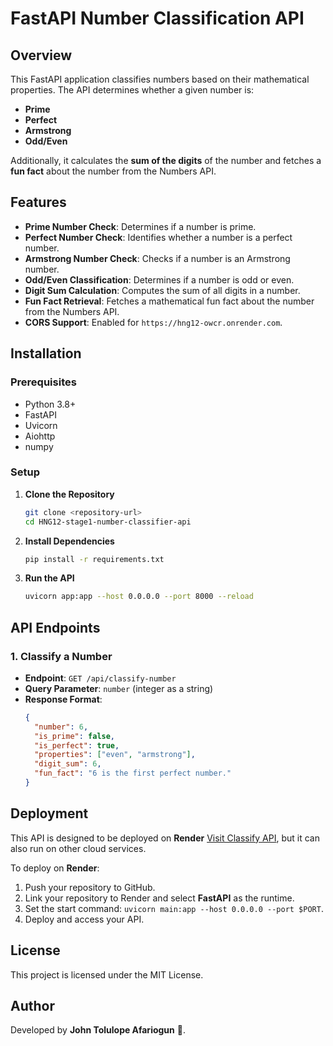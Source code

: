 # FastAPI Number Classification API

## Overview
This FastAPI application classifies numbers based on their mathematical properties. The API determines whether a given number is:
- **Prime**
- **Perfect**
- **Armstrong**
- **Odd/Even**

Additionally, it calculates the **sum of the digits** of the number and fetches a **fun fact** about the number from the Numbers API.

## Features
- **Prime Number Check**: Determines if a number is prime.
- **Perfect Number Check**: Identifies whether a number is a perfect number.
- **Armstrong Number Check**: Checks if a number is an Armstrong number.
- **Odd/Even Classification**: Determines if a number is odd or even.
- **Digit Sum Calculation**: Computes the sum of all digits in a number.
- **Fun Fact Retrieval**: Fetches a mathematical fun fact about the number from the Numbers API.
- **CORS Support**: Enabled for `https://hng12-owcr.onrender.com`.

## Installation
### Prerequisites
- Python 3.8+
- FastAPI
- Uvicorn
- Aiohttp
- numpy

### Setup
1. **Clone the Repository**
   ```sh
   git clone <repository-url>
   cd HNG12-stage1-number-classifier-api
   ```

2. **Install Dependencies**
   ```sh
   pip install -r requirements.txt
   ```

3. **Run the API**
   ```sh
   uvicorn app:app --host 0.0.0.0 --port 8000 --reload
   ```

## API Endpoints
### 1. Classify a Number
- **Endpoint**: `GET /api/classify-number`
- **Query Parameter**: `number` (integer as a string)
- **Response Format**:
  ```json
  {
    "number": 6,
    "is_prime": false,
    "is_perfect": true,
    "properties": ["even", "armstrong"],
    "digit_sum": 6,
    "fun_fact": "6 is the first perfect number."
  }
  ```

## Deployment
This API is designed to be deployed on **Render** [Visit Classify API](https://hng12-owcr.onrender.com/api/classify-number?number=371), but it can also run on other cloud services.

To deploy on **Render**:
1. Push your repository to GitHub.
2. Link your repository to Render and select **FastAPI** as the runtime.
3. Set the start command: `uvicorn main:app --host 0.0.0.0 --port $PORT`.
4. Deploy and access your API.

## License
This project is licensed under the MIT License.

## Author
Developed by **John Tolulope Afariogun** 🚀.


